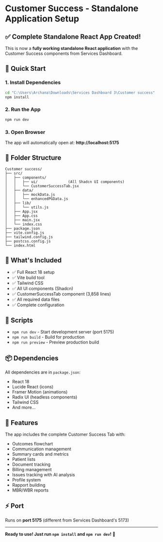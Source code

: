 # Customer Success - Standalone Application Setup

## ✅ Complete Standalone React App Created!

This is now a **fully working standalone React application** with the Customer Success components from Services Dashboard.

## 🚀 Quick Start

### 1. Install Dependencies
```bash
cd "C:\Users\Archana\Downloads\Services Dashboard 3\Customer success"
npm install
```

### 2. Run the App
```bash
npm run dev
```

### 3. Open Browser
The app will automatically open at: **http://localhost:5175**

## 📁 Folder Structure

```
Customer success/
├── src/
│   ├── components/
│   │   ├── ui/              (All Shadcn UI components)
│   │   └── CustomerSuccessTab.jsx
│   ├── data/
│   │   ├── mockData.js
│   │   └── enhancedPGData.js
│   ├── lib/
│   │   └── utils.js
│   ├── App.jsx
│   ├── App.css
│   ├── main.jsx
│   └── index.css
├── package.json
├── vite.config.js
├── tailwind.config.js
├── postcss.config.js
└── index.html
```

## 🎯 What's Included

- ✅ Full React 18 setup
- ✅ Vite build tool
- ✅ Tailwind CSS
- ✅ All UI components (Shadcn)
- ✅ CustomerSuccessTab component (3,858 lines)
- ✅ All required data files
- ✅ Complete configuration

## 🔧 Scripts

- `npm run dev` - Start development server (port 5175)
- `npm run build` - Build for production
- `npm run preview` - Preview production build

## 📦 Dependencies

All dependencies are in `package.json`:
- React 18
- Lucide React (icons)
- Framer Motion (animations)
- Radix UI (headless components)
- Tailwind CSS
- And more...

## 🎨 Features

The app includes the complete Customer Success Tab with:
- Outcomes flowchart
- Communication management
- Summary cards and metrics
- Patient lists
- Document tracking
- Billing management
- Issues tracking with AI analysis
- Profile system
- Rapport building
- MBR/WBR reports

## ⚡ Port

Runs on **port 5175** (different from Services Dashboard's 5173)

---

**Ready to use! Just run `npm install` and `npm run dev`!** 🎉

